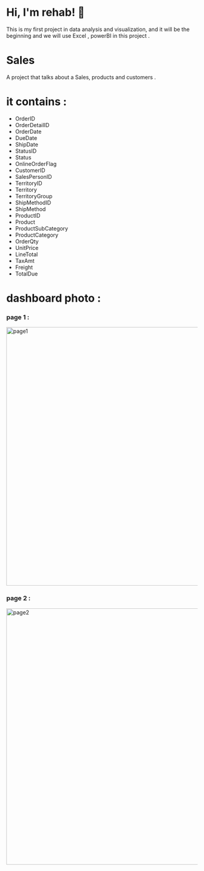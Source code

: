# Hi, I'm rehab! 👋
This is my first project in data analysis and visualization, and it will be the beginning and we will use Excel , powerBI in this project  .

# Sales

A project that talks about a Sales, products and customers .

# it contains :
- OrderID
- OrderDetailID
- OrderDate
- DueDate
- ShipDate
- StatusID
- Status
- OnlineOrderFlag
- CustomerID
- SalesPersonID
- TerritoryID
- Territory
- TerritoryGroup
- ShipMethodID
- ShipMethod
- ProductID
- Product
- ProductSubCategory
- ProductCategory
- OrderQty	
- UnitPrice	
- LineTotal	
- TaxAmt	
- Freight	
- TotalDue

# dashboard photo :

### page 1 :




<img width="680" alt="page1" src="https://github.com/rehabm1996/Sales/assets/113944494/884eb26d-35c3-435a-9c68-4c6e91d506b3">


### page 2 :




<img width="674" alt="page2" src="https://github.com/rehabm1996/Sales/assets/113944494/9ebd5b54-cbc8-41bc-a7f5-b7b4739fa934">

